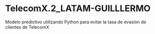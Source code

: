 # TelecomX.2_LATAM-GUILLLERMO
Modelo predictivo utilizando Python para evitar la tasa de evasión de clientes de TelecomX
